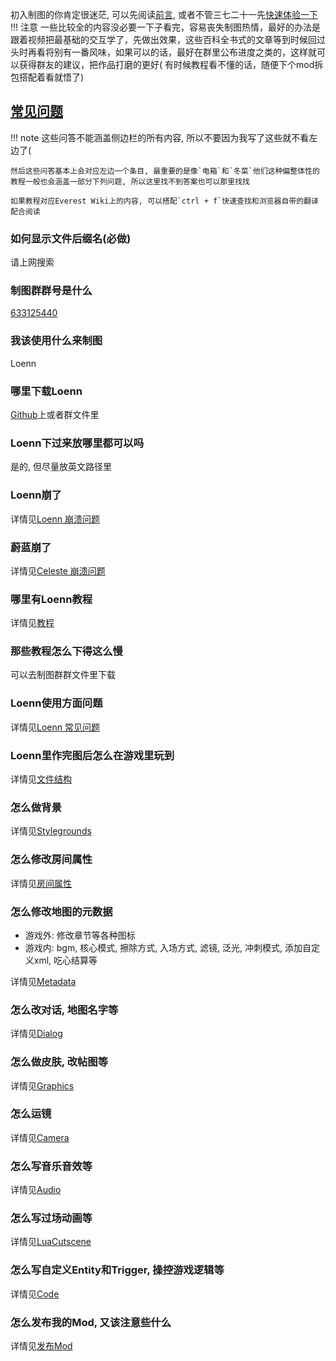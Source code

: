 初入制图的你肯定很迷茫, 可以先阅读[前言](https://wiki.biligame.com/celeste/%E6%96%B0%E6%89%8B%E5%BC%95%E5%AF%BC),
或者不管三七二十一先[快速体验一下](https://www.bilibili.com/video/BV1tR4y1X7wu)
!!! 注意
    一些比较全的内容没必要一下子看完，容易丧失制图热情，最好的办法是跟着视频把最基础的交互学了，先做出效果，这些百科全书式的文章等到时候回过头时再看将别有一番风味，如果可以的话，最好在群里公布进度之类的，这样就可以获得群友的建议，把作品打磨的更好(
    有时候教程看不懂的话，随便下个mod拆包搭配着看就悟了)

## [常见问题](https://github.com/EverestAPI/Resources/wiki/FAQ)

!!! note
    这些问答不能涵盖侧边栏的所有内容, 所以不要因为我写了这些就不看左边了(

    然后这些问答基本上会对应左边一个条目, 最重要的是像`电箱`和`冬菜`他们这种偏整体性的教程一般也会涵盖一部分下列问题, 所以这里找不到答案也可以那里找找

    如果教程对应Everest Wiki上的内容, 可以搭配`ctrl + f`快速查找和浏览器自带的翻译配合阅读

### 如何显示文件后缀名(必做)

请上网搜索

### 制图群群号是什么

[633125440](https://qm.qq.com/q/XG1hPIMKQg)

### 我该使用什么来制图

Loenn

### 哪里下载Loenn

[Github](https://github.com/CelestialCartographers/Loenn/releases)上或者群文件里

### Loenn下过来放哪里都可以吗

是的, 但尽量放英文路径里

### Loenn崩了

详情见[Loenn 崩溃问题](../loenn/loenn_issues.md)

### 蔚蓝崩了

详情见[Celeste 崩溃问题](../../mods/common/common_crashes.md)

### 哪里有Loenn教程

详情见[教程](../overall.md)

### 那些教程怎么下得这么慢

可以去制图群群文件里下载

### Loenn使用方面问题

详情见[Loenn 常见问题](../loenn/faq.md)

### Loenn里作完图后怎么在游戏里玩到

详情见[文件结构](../mod_structure.md)

### 怎么做背景

详情见[Stylegrounds](../loenn/stylegrounds.md)

### 怎么修改房间属性
详情见[房间属性](https://wiki.biligame.com/celeste/%E6%88%BF%E9%97%B4%E5%B1%9E%E6%80%A7)

### 怎么修改地图的元数据

- 游戏外: 修改章节等各种图标
- 游戏内: bgm, 核心模式, 擦除方式, 入场方式, 滤镜, 泛光, 冲刺模式, 添加自定义xml, 吃心结算等

详情见[Metadata](../loenn/metadata.md)

### 怎么改对话, 地图名字等

详情见[Dialog](../dialog.md)

### 怎么做皮肤, 改帖图等

详情见[Graphics](../graphics.md)

### 怎么运镜

详情见[Camera](../camera.md)

### 怎么写音乐音效等

详情见[Audio](../audio.md)

### 怎么写过场动画等

详情见[LuaCutscene](../lua_cutscene.md)

### 怎么写自定义Entity和Trigger, 操控游戏逻辑等

详情见[Code](../code.md)

### 怎么发布我的Mod, 又该注意些什么

详情见[发布Mod](../publish_mod.md)
